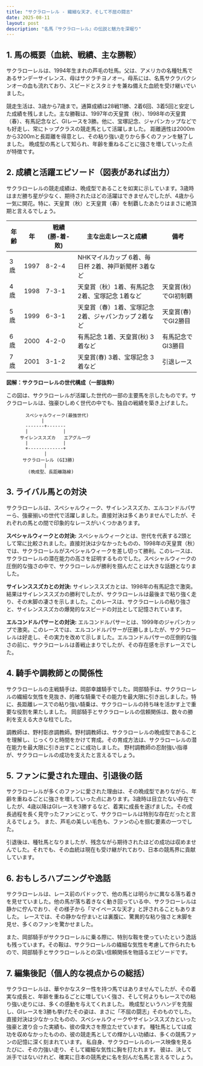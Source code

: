 ```yaml
---
title: "サクラローレル - 繊細な天才、そして不屈の闘志"
date: 2025-08-11
layout: post
description: "名馬『サクラローレル』の伝説と魅力を深堀り"
---
```


## 1. 馬の概要（血統、戦績、主な勝鞍）

サクラローレルは、1994年生まれの芦毛の牡馬。父は、アメリカの名種牡馬であるサンデーサイレンス、母はサクラチヨノオー。母系には、名馬サクラバクシンオーの血も流れており、スピードとスタミナを兼ね備えた血統を受け継いでいました。  

競走生活は、3歳から7歳まで。通算成績は28戦11勝、2着6回、3着5回と安定した成績を残しました。主な勝鞍は、1997年の天皇賞（秋）、1998年の天皇賞（春）、有馬記念など、GIレースを3勝。他に、宝塚記念、ジャパンカップなどでも好走し、常にトップクラスの競走馬として活躍しました。  距離適性は2000mから3200mと長距離を得意とし、その粘り強い走りから多くのファンを魅了しました。  晩成型の馬として知られ、年齢を重ねるごとに強さを増していった点が特徴です。


## 2. 成績と活躍エピソード（図表があれば出力）

サクラローレルの競走成績は、晩成型であることを如実に示しています。3歳時はまだ勝ち星が少なく、期待されたほどの活躍はできませんでしたが、4歳から一気に開花。特に、天皇賞（秋）と天皇賞（春）を制覇したあたりはまさに絶頂期と言えるでしょう。

| 年齢 | 年 | 戦績 (勝-着-敗) | 主な出走レースと成績 | 備考 |
|---|---|---|---|---|
| 3歳 | 1997 | 8-2-4 | NHKマイルカップ 6着、毎日杯 2着、神戸新聞杯 3着など |  |
| 4歳 | 1998 | 7-3-1 | 天皇賞（秋）1着、有馬記念 2着、宝塚記念 1着など | 天皇賞(秋)でGI初制覇 |
| 5歳 | 1999 | 6-3-1 | 天皇賞（春）1着、宝塚記念 2着、ジャパンカップ 2着など | 天皇賞(春)でGI2勝目 |
| 6歳 | 2000 | 4-2-0 | 有馬記念 1着、天皇賞(秋) 3着など | 有馬記念でGI3勝目 |
| 7歳 | 2001 | 3-1-2 |  天皇賞(春) 3着、宝塚記念 3着など |  引退レース |


**図解：サクラローレルの世代構成（一部抜粋）**

この図は、サクラローレルが活躍した世代の一部の主要馬を示したものです。サクラローレルは、強豪ひしめく世代の中でも、独自の戦績を築き上げました。

```
       スペシャルウィーク(最強世代)
             |
       -------+-------
       |             |
     サイレンススズカ   エアグルーヴ
       |             |
       +-------------+
              |
      サクラローレル (GI3勝)
              |
        (晩成型、長距離路線)
```


## 3. ライバル馬との対決

サクラローレルは、スペシャルウィーク、サイレンススズカ、エルコンドルパサーら、強豪揃いの世代で活躍しました。直接対決は多くありませんでしたが、それぞれの馬との間で印象的なレースがいくつかあります。

**スペシャルウィークとの対決:** スペシャルウィークとは、世代を代表する2頭として常に比較されました。直接対決は少なかったものの、1998年の天皇賞（秋）では、サクラローレルがスペシャルウィークを差し切って勝利。このレースは、サクラローレルの潜在能力の高さを証明するものでした。スペシャルウィークの圧倒的な強さの中で、サクラローレルが勝利を掴んだことは大きな話題となりました。

**サイレンススズカとの対決:**  サイレンススズカとは、1998年の有馬記念で激突。結果はサイレンススズカの勝利でしたが、サクラローレルは最後まで粘り強く走り、その末脚の凄さを示しました。このレースは、サクラローレルの粘り強さと、サイレンススズカの爆発的なスピードの対比として記憶されています。

**エルコンドルパサーとの対決:** エルコンドルパサーとは、1999年のジャパンカップで激突。このレースでは、エルコンドルパサーが圧勝しましたが、サクラローレルは好走し、その実力を改めて示しました。エルコンドルパサーの圧倒的な強さの前に、サクラローレルは善戦止まりでしたが、その存在感を示すレースでした。


## 4. 騎手や調教師との関係性

サクラローレルの主戦騎手は、岡部幸雄騎手でした。岡部騎手は、サクラローレルの繊細な気性を見抜き、的確な騎乗でその能力を最大限に引き出しました。特に、長距離レースでの粘り強い騎乗は、サクラローレルの持ち味を活かす上で重要な役割を果たしました。  岡部騎手とサクラローレルの信頼関係は、数々の勝利を支える大きな柱でした。

調教師は、野村彰彦調教師。野村調教師は、サクラローレルの晩成型であることを理解し、じっくりと時間をかけて育成。その育成方法は、サクラローレルの潜在能力を最大限に引き出すことに成功しました。  野村調教師の忍耐強い指導が、サクラローレルの成功を支えたと言えるでしょう。


## 5. ファンに愛された理由、引退後の話

サクラローレルが多くのファンに愛された理由は、その晩成型でありながら、年齢を重ねるごとに強さを増していった点にあります。3歳時は目立たない存在でしたが、4歳以降はGIレースを3勝するなど、着実に成長を遂げました。その成長過程を長く見守ったファンにとって、サクラローレルは特別な存在だったと言えるでしょう。  また、芦毛の美しい毛色も、ファンの心を掴む要素の一つでした。

引退後は、種牡馬となりましたが、残念ながら期待されたほどの成功は収めませんでした。それでも、その血統は現在も受け継がれており、日本の競馬界に貢献しています。


## 6. おもしろハプニングや逸話

サクラローレルは、レース前のパドックで、他の馬とは明らかに異なる落ち着きを見せていました。他の馬が落ち着きなく動き回っている中、サクラローレルは静かに佇んでおり、その様子から「マイペースな天才」と評されることもありました。  レースでは、その静かな佇まいとは裏腹に、驚異的な粘り強さと末脚を見せ、多くのファンを驚かせました。

また、岡部騎手がサクラローレルに乗る際に、特別な鞍を使っていたという逸話も残っています。その鞍は、サクラローレルの繊細な気性を考慮して作られたもので、岡部騎手とサクラローレルとの深い信頼関係を物語るエピソードです。


## 7. 編集後記（個人的な視点からの総括）

サクラローレルは、華やかなスター性を持つ馬ではありませんでしたが、その着実な成長と、年齢を重ねるごとに増していく強さ、そして何よりもレースでの粘り強い走りには、多くの感動を与えてくれました。  晩成型というハンデを克服し、GIレースを3勝も挙げたその姿は、まさに「不屈の闘志」そのものでした。  直接対決は少なかったものの、スペシャルウィークやサイレンススズカといった強豪と渡り合った実績も、彼の偉大さを際立たせています。  種牡馬としては成功を収めなかったものの、彼の競走馬としての輝かしい功績は、多くの競馬ファンの記憶に深く刻まれています。  私自身、サクラローレルのレース映像を見るたびに、その力強い走り、そして繊細な気性に胸を打たれます。  彼は、決して派手ではないけれど、確実に日本の競馬史に名を刻んだ名馬と言えるでしょう。
